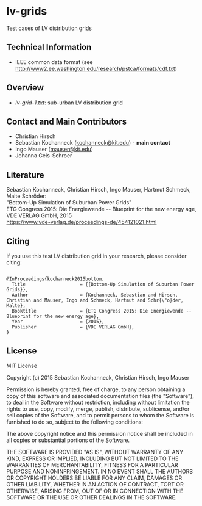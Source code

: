 # lv-grids
Test cases of LV distribution grids


## Technical Information

* IEEE common data format (see http://www2.ee.washington.edu/research/pstca/formats/cdf.txt)


## Overview

* <i>lv-grid-1.txt</i>: sub-urban LV distribution grid


## Contact and Main Contributors

* Christian Hirsch
* Sebastian Kochanneck (kochanneck@kit.edu) - <b>main contact</b>
* Ingo Mauser (mauser@kit.edu)
* Johanna Geis-Schroer


## Literature

Sebastian Kochanneck, Christian Hirsch, Ingo Mauser, Hartmut Schmeck, Malte Schröder: <br />
"Bottom-Up Simulation of Suburban Power Grids" <br />
ETG Congress 2015: Die Energiewende -- Blueprint for the new energy age, VDE VERLAG GmbH, 2015 <br />
https://www.vde-verlag.de/proceedings-de/454121021.html


## Citing

If you use this test LV distribution grid in your research, please consider citing:
<pre><code>
@InProceedings{kochanneck2015bottom,
  Title                    = {{Bottom-Up Simulation of Suburban Power Grids}},
  Author                   = {Kochanneck, Sebastian and Hirsch, Christian and Mauser, Ingo and Schmeck, Hartmut and Schr{\"o}der, Malte},
  Booktitle                = {ETG Congress 2015: Die Energiewende -- Blueprint for the new energy age},
  Year                     = {2015},
  Publisher                = {VDE VERLAG GmbH},
}
</code></pre>


## License

MIT License

Copyright (c) 2015 Sebastian Kochanneck, Christian Hirsch, Ingo Mauser

Permission is hereby granted, free of charge, to any person obtaining a copy
of this software and associated documentation files (the "Software"), to deal
in the Software without restriction, including without limitation the rights
to use, copy, modify, merge, publish, distribute, sublicense, and/or sell
copies of the Software, and to permit persons to whom the Software is
furnished to do so, subject to the following conditions:

The above copyright notice and this permission notice shall be included in all
copies or substantial portions of the Software.

THE SOFTWARE IS PROVIDED "AS IS", WITHOUT WARRANTY OF ANY KIND, EXPRESS OR
IMPLIED, INCLUDING BUT NOT LIMITED TO THE WARRANTIES OF MERCHANTABILITY,
FITNESS FOR A PARTICULAR PURPOSE AND NONINFRINGEMENT. IN NO EVENT SHALL THE
AUTHORS OR COPYRIGHT HOLDERS BE LIABLE FOR ANY CLAIM, DAMAGES OR OTHER
LIABILITY, WHETHER IN AN ACTION OF CONTRACT, TORT OR OTHERWISE, ARISING FROM,
OUT OF OR IN CONNECTION WITH THE SOFTWARE OR THE USE OR OTHER DEALINGS IN THE
SOFTWARE.


